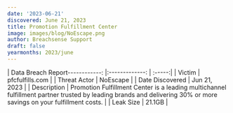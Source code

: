 ```yaml
---
date: '2023-06-21'
discovered: June 21, 2023
title: Promotion Fulfillment Center
image: images/blog/NoEscape.png
author: Breachsense Support
draft: false
yearmonths: 2023/june
---
```


| Data Breach Report------------:     |:-------------:    | :-----:|
| Victim      | pfcfulfills.com      | 
| Threat Actor      | NoEscape      | 
| Date Discovered      | Jun 21, 2023      | 
| Description      | Promotion Fulfillment Center is a leading multichannel fulfillment partner trusted by leading brands and delivering 30% or more savings on your fulfillment costs.      | 
| Leak Size      | 21.1GB      | 

